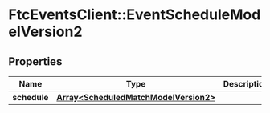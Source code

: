 # FtcEventsClient::EventScheduleModelVersion2

## Properties
Name | Type | Description | Notes
------------ | ------------- | ------------- | -------------
**schedule** | [**Array&lt;ScheduledMatchModelVersion2&gt;**](ScheduledMatchModelVersion2.md) |  | [optional] 

